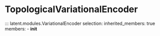 # TopologicalVariationalEncoder

::: latent.modules.VariationalEncoder
    selection:
        inherited_members: true
        members:
            - __init__
